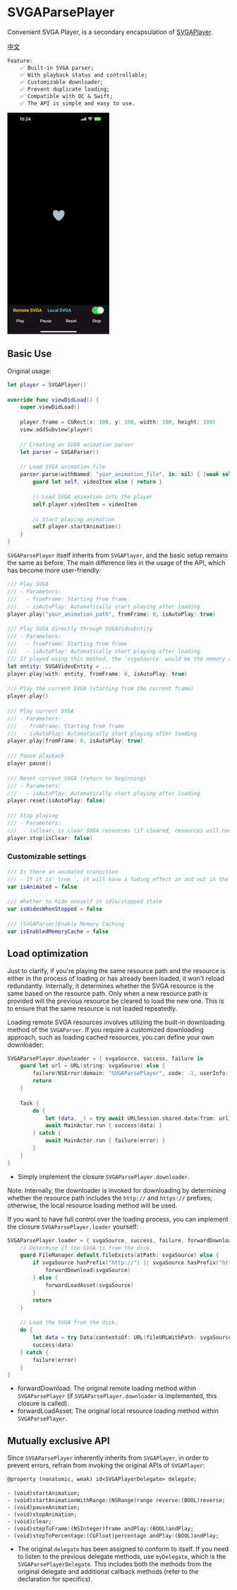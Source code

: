 # SVGAParsePlayer

Convenient SVGA Player, is a secondary encapsulation of [SVGAPlayer](https://github.com/svga/SVGAPlayer-iOS).

[中文](https://juejin.cn/post/7270698918286147620)

    Feature:
        ✅ Built-in SVGA parser;
        ✅ With playback status and controllable;
        ✅ Customizable downloader;
        ✅ Prevent duplicate loading;
        ✅ Compatible with OC & Swift;
        ✅ The API is simple and easy to use.

![example](https://github.com/Rogue24/JPCover/raw/master/SVGAParsePlayer_Demo/example.gif)

## Basic Use

Original usage:

```swift
let player = SVGAPlayer()

override func viewDidLoad() {
    super.viewDidLoad()
    
    player.frame = CGRect(x: 100, y: 100, width: 100, height: 100)
    view.addSubview(player)

    // Creating an SVGA animation parser
    let parser = SVGAParser()
    
    // Load SVGA animation file
    parser.parse(withNamed: "your_animation_file", in: nil) { [weak self] videoItem in
        guard let self, videoItem else { return }
        
        // Load SVGA animation into the player
        self.player.videoItem = videoItem
        
        // Start playing animation
        self.player.startAnimation()
    }
}
```

`SVGAParsePlayer` itself inherits from `SVGAPlayer`, and the basic setup remains the same as before. The main difference lies in the usage of the API, which has become more user-friendly:

```swift
/// Play SVGA
/// - Parameters:
///   - fromFrame: Starting from frame
///   - isAutoPlay: Automatically start playing after loading
player.play("your_animation_path", fromFrame: 0, isAutoPlay: true)

/// Play SVGA directly through SVGAVideoEntity
/// - Parameters:
///   - fromFrame: Starting from frame
///   - isAutoPlay: Automatically start playing after loading
/// If played using this method, the `svgaSource` would be the memory address of the `entity` object.
let entity: SVGAVideoEntity = ...
player.play(with: entity, fromFrame: 0, isAutoPlay: true)

/// Play the current SVGA (starting from the current frame)
player.play()

/// Play current SVGA
/// - Parameters:
///  - fromFrame: Starting from frame
///  - isAutoPlay: Automatically start playing after loading
player.play(fromFrame: 0, isAutoPlay: true)

/// Pause playback
player.pause()

/// Reset current SVGA (return to beginning)
/// - Parameters:
///   - isAutoPlay: Automatically start playing after loading
player.reset(isAutoPlay: false)

/// Stop playing
/// - Parameters:
///  - isClear: is clear SVGA resources (if cleared, resources will need to be reloaded for next playback)
player.stop(isClear: false)
```

### Customizable settings

```swift
/// Is there an animated transition
/// - If it is' true ', it will have a fading effect in and out in the scene of' replacing SVGA 'and' playing/stopping '
var isAnimated = false

/// Whether to hide oneself in idle/stopped state
var isHidesWhenStopped = false

/// (SVGAParser)Enable Memory Caching 
var isEnabledMemoryCache = false
```

## Load optimization

Just to clarify, if you're playing the same resource path and the resource is either in the process of loading or has already been loaded, it won't reload redundantly. Internally, it determines whether the SVGA resource is the same based on the resource path. Only when a new resource path is provided will the previous resource be cleared to load the new one. This is to ensure that the same resource is not loaded repeatedly.

Loading remote SVGA resources involves utilizing the built-in downloading method of the `SVGAParser`. If you require a customized downloading approach, such as loading cached resources, you can define your own downloader:

```swift
SVGAParsePlayer.downloader = { svgaSource, success, failure in
    guard let url = URL(string: svgaSource) else {
        failure(NSError(domain: "SVGAParsePlayer", code: -1, userInfo: [NSLocalizedDescriptionKey: "Error SVGA Path"]))
        return
    }
    
    Task {
        do {
            let (data, _) = try await URLSession.shared.data(from: url)
            await MainActor.run { success(data) }
        } catch {
            await MainActor.run { failure(error) }
        }
    }
}
```
- Simply implement the closure `SVGAParsePlayer.downloader`.

Note: Internally, the downloader is invoked for downloading by determining whether the resource path includes the `http://` and `https://` prefixes; otherwise, the local resource loading method will be used.

If you want to have full control over the loading process, you can implement the closure `SVGAParsePlayer.loader` yourself:
```swift
SVGAParsePlayer.loader = { svgaSource, success, failure, forwardDownload, forwardLoadAsset in
    // Determine if the SVGA is from the disk.
    guard FileManager.default.fileExists(atPath: svgaSource) else {
        if svgaSource.hasPrefix("http://") || svgaSource.hasPrefix("https://") {
            forwardDownload(svgaSource)
        } else {
            forwardLoadAsset(svgaSource)
        }
        return
    }
    
    // Load the SVGA from the disk.
    do {
        let data = try Data(contentsOf: URL(fileURLWithPath: svgaSource))
        success(data)
    } catch {
        failure(error)
    }
}
```
- forwardDownload: The original remote loading method within `SVGAParsePlayer` (if `SVGAParsePlayer.downloader` is implemented, this closure is called).
- forwardLoadAsset: The original local resource loading method within `SVGAParsePlayer`.

## Mutually exclusive API

Since `SVGAParsePlayer` inherently inherits from `SVGAPlayer`, in order to prevent errors, refrain from invoking the original APIs of `SVGAPlayer`:

```objc
@property (nonatomic, weak) id<SVGAPlayerDelegate> delegate;

- (void)startAnimation;
- (void)startAnimationWithRange:(NSRange)range reverse:(BOOL)reverse;
- (void)pauseAnimation;
- (void)stopAnimation;
- (void)clear;
- (void)stepToFrame:(NSInteger)frame andPlay:(BOOL)andPlay;
- (void)stepToPercentage:(CGFloat)percentage andPlay:(BOOL)andPlay;
```
- The original `delegate` has been assigned to conform to itself. If you need to listen to the previous delegate methods, use `myDelegate`, which is the `SVGAParsePlayerDelegate`. This includes both the methods from the original delegate and additional callback methods (refer to the declaration for specifics).
